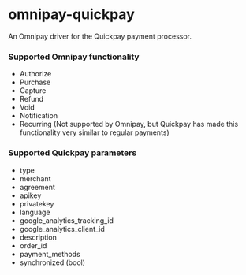 # omnipay-quickpay
An Omnipay driver for the Quickpay payment processor.
### Supported Omnipay functionality
* Authorize
* Purchase
* Capture
* Refund
* Void
* Notification
* Recurring (Not supported by Omnipay, but Quickpay has made this functionality very similar to regular payments)

### Supported Quickpay parameters
* type
* merchant
* agreement
* apikey
* privatekey
* language
* google_analytics_tracking_id
* google_analytics_client_id
* description
* order_id
* payment_methods
* synchronized (bool)
